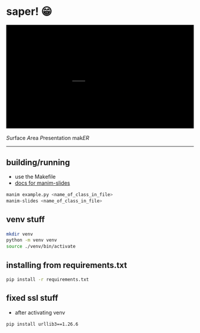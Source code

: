 # saper! 😁 

![](vids/title_slide.gif)

*S*urface *A*rea *P*resentation mak*ER*

<hr/>

## building/running
- use the Makefile
- [docs for manim-slides](https://eertmans.be/manim-slides/index.html)
```bash
manim example.py <name_of_class_in_file>
manim-slides <name_of_class_in_file>
```

## venv stuff
```bash
mkdir venv
python -m venv venv
source ./venv/bin/activate
```

## installing from requirements.txt
```bash
pip install -r requirements.txt
```

## fixed ssl stuff
- after activating venv
```bash
pip install urllib3==1.26.6 
```